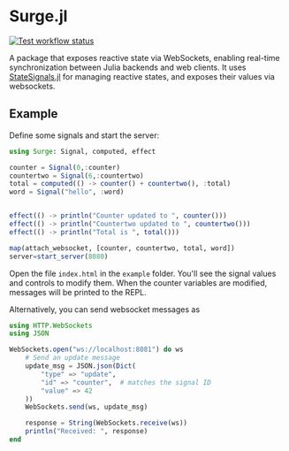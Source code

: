 # Surge.jl

[![Test workflow status](https://github.com/sciflydev/Surge.jl/actions/workflows/Test.yml/badge.svg?branch=main)](https://github.com/sciflydev/Surge.jl/actions/workflows/Test.yml?query=branch%3Amain)

A package that exposes reactive state via WebSockets, enabling real-time synchronization between Julia backends and web clients. It uses [StateSignals.jl](https://github.com/sciflydev/StateSignals.jl) for managing reactive states, and exposes their values via websockets.

## Example

Define some signals and start the server:

```julia
using Surge: Signal, computed, effect

counter = Signal(0,:counter)
countertwo = Signal(6,:countertwo)
total = computed(() -> counter() + countertwo(), :total)
word = Signal("hello", :word)


effect(() -> println("Counter updated to ", counter()))
effect(() -> println("Countertwo updated to ", countertwo()))
effect(() -> println("Total is ", total()))

map(attach_websocket, [counter, countertwo, total, word])
server=start_server(8080)
```

Open the file `index.html` in the `example` folder. You'll see the signal values and controls to modify them. When the counter variables are modified, messages will be printed to the REPL.

Alternatively, you can send websocket messages as

```julia
using HTTP.WebSockets
using JSON

WebSockets.open("ws://localhost:8081") do ws
    # Send an update message
    update_msg = JSON.json(Dict(
        "type" => "update",
        "id" => "counter",  # matches the signal ID
        "value" => 42
    ))
    WebSockets.send(ws, update_msg)

    response = String(WebSockets.receive(ws))
    println("Received: ", response)
end
```
